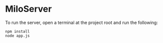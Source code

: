 # MiloServer

To run the server, open a terminal at the project root and run the following:
```
npm install
node app.js
```